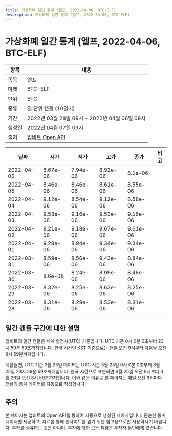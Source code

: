 ```yaml
---
title: 가상화폐 일간 통계 (엘프, 2022-04-06, BTC-ELF)
description: 가상화폐 일간 통계 (엘프, 2022-04-06, BTC-ELF)
---
```



가상화폐 일간 통계 (엘프, 2022-04-06, BTC-ELF)
===

|항목|내용|
|--|--|
|종목|엘프|
|마켓|BTC-ELF|
|단위|BTC|
|종류|일 단위 캔들 (10일치)|
|기간|2022년 03월 28일 09시 - 2022년 04월 06일 09시|
|생성일|2022년 04월 07일 09시|
|출처|[업비트 Open API](https://docs.upbit.com)|


|날짜|시가|저가|고가|종가|비고|
|--|--|--|--|--|--|
|2022-04-06|8.67e-06|7.94e-06|8.92e-06|8.1e-06|    |
|2022-04-05|8.46e-06|8.46e-06|8.61e-06|8.55e-06|    |
|2022-04-04|9.12e-06|8.54e-06|9.12e-06|8.58e-06|    |
|2022-04-03|9.53e-06|9.16e-06|9.53e-06|9.16e-06|    |
|2022-04-02|9.21e-06|9.18e-06|9.67e-06|9.61e-06|    |
|2022-04-01|9.28e-06|8.94e-06|9.34e-06|9.34e-06|    |
|2022-03-31|8.59e-06|8.56e-06|9.43e-06|8.84e-06|    |
|2022-03-30|8.6e-06|8.24e-06|8.99e-06|8.48e-06|    |
|2022-03-29|8.32e-06|8.25e-06|8.63e-06|8.25e-06|    |
|2022-03-28|8.31e-06|8.29e-06|8.53e-06|8.31e-06|    |


일간 캔들 구간에 대한 설명
---


업비트의 일간 캔들은 세계 협정시(UTC) 기준입니다. 
UTC 기준 0시 0분 0초부터 23시 59분 59초까지입니다. 
한국 시간인 KST 기준으로는 전일 오전 9시부터 다음날 오전 8시 59분까지입니다. 


예를들면, UTC 기준 3월 25일 데이터는 UTC 시준 3월 25일 0시 0분 0초부터 3월 25일 23시 59분 59초까지입니다. 
한국 시간으로 표현하면 3월 25일 오전 9시부터 3월 26일 오전 8시 59분까지입니다. 
이와 같은 이유로 본 페이지는 매일 오전 9시마다 전날의 통계 데이터를 자동으로 작성합니다. 


주의
---


본 페이지는 업비트의 Open API를 통하여 자동으로 생성된 페이지입니다. 
단순한 통계 데이터만 제공하고, 자료를 통해 인사이트를 얻기 위한 참고용으로만 사용하시기 바랍니다. 
투자를 권유하는 것은 아니며, 투자에 대한 모든 책임은 투자자 본인에게 있습니다. 
